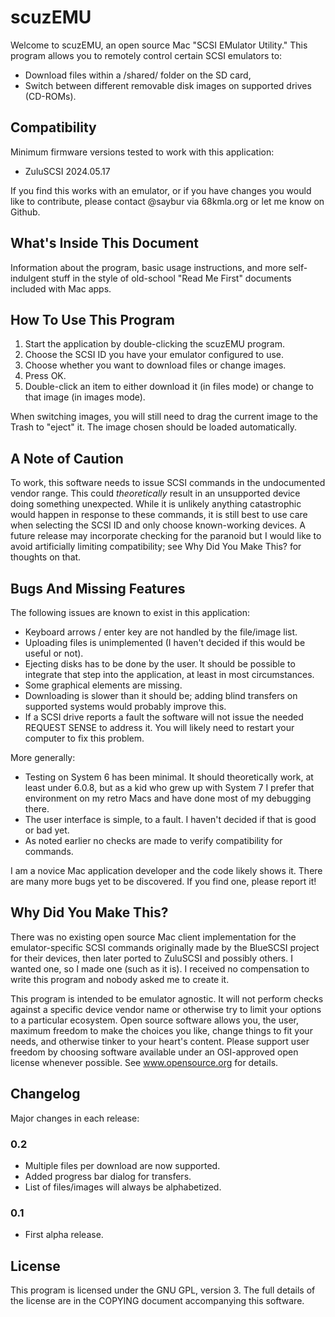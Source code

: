 scuzEMU
=======

Welcome to scuzEMU, an open source Mac "SCSI EMulator Utility." This program
allows you to remotely control certain SCSI emulators to:

* Download files within a /shared/ folder on the SD card,
* Switch between different removable disk images on supported drives (CD-ROMs).

Compatibility
-------------

Minimum firmware versions tested to work with this application:

* ZuluSCSI 2024.05.17

If you find this works with an emulator, or if you have changes you would like
to contribute, please contact @saybur via 68kmla.org or let me know on Github.

What's Inside This Document
---------------------------

Information about the program, basic usage instructions, and more
self-indulgent stuff in the style of old-school "Read Me First" documents
included with Mac apps.

How To Use This Program
-----------------------

1. Start the application by double-clicking the scuzEMU program.
2. Choose the SCSI ID you have your emulator configured to use.
3. Choose whether you want to download files or change images.
4. Press OK.
5. Double-click an item to either download it (in files mode) or change to that
   image (in images mode).

When switching images, you will still need to drag the current image to the
Trash to "eject" it. The image chosen should be loaded automatically.

A Note of Caution
-----------------

To work, this software needs to issue SCSI commands in the undocumented vendor
range. This could _theoretically_ result in an unsupported device doing
something unexpected. While it is unlikely anything catastrophic would happen
in response to these commands, it is still best to use care when selecting the
SCSI ID and only choose known-working devices. A future release may incorporate
checking for the paranoid but I would like to avoid artificially limiting
compatibility; see Why Did You Make This? for thoughts on that.

Bugs And Missing Features
-------------------------

The following issues are known to exist in this application:

* Keyboard arrows / enter key are not handled by the file/image list.
* Uploading files is unimplemented (I haven't decided if this would be useful
  or not).
* Ejecting disks has to be done by the user. It should be possible to integrate
  that step into the application, at least in most circumstances.
* Some graphical elements are missing.
* Downloading is slower than it should be; adding blind transfers on supported
  systems would probably improve this.
* If a SCSI drive reports a fault the software will not issue the needed
  REQUEST SENSE to address it. You will likely need to restart your computer to
  fix this problem.

More generally:

* Testing on System 6 has been minimal. It should theoretically work, at least
  under 6.0.8, but as a kid who grew up with System 7 I prefer that environment
  on my retro Macs and have done most of my debugging there.
* The user interface is simple, to a fault. I haven't decided if that is good
  or bad yet.
* As noted earlier no checks are made to verify compatibility for commands.

I am a novice Mac application developer and the code likely shows it. There are
many more bugs yet to be discovered. If you find one, please report it!

Why Did You Make This?
----------------------

There was no existing open source Mac client implementation for the
emulator-specific SCSI commands originally made by the BlueSCSI project for
their devices, then later ported to ZuluSCSI and possibly others. I wanted one,
so I made one (such as it is). I received no compensation to write this program
and nobody asked me to create it.

This program is intended to be emulator agnostic. It will not perform checks
against a specific device vendor name or otherwise try to limit your options to
a particular ecosystem. Open source software allows you, the user, maximum
freedom to make the choices you like, change things to fit your needs, and
otherwise tinker to your heart's content. Please support user freedom by
choosing software available under an OSI-approved open license whenever
possible. See www.opensource.org for details.

Changelog
---------

Major changes in each release:

### 0.2

- Multiple files per download are now supported.
- Added progress bar dialog for transfers.
- List of files/images will always be alphabetized.

### 0.1

- First alpha release.

License
-------

This program is licensed under the GNU GPL, version 3. The full details of the
license are in the COPYING document accompanying this software.
